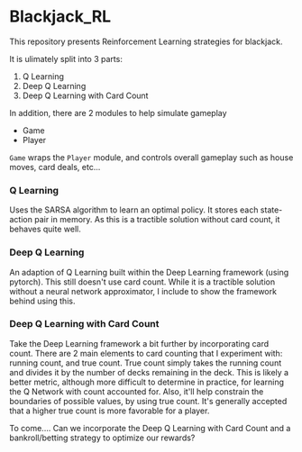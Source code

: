 # Blackjack_RL

This repository presents Reinforcement Learning strategies for blackjack.

It is ulimately split into 3 parts:
1. Q Learning
2. Deep Q Learning
3. Deep Q Learning with Card Count

In addition, there are 2 modules to help simulate gameplay
- Game
- Player

`Game` wraps the `Player` module, and controls overall gameplay such as house moves, card deals, etc...

### Q Learning
Uses the SARSA algorithm to learn an optimal policy. It stores each state-action pair in memory. As this is a tractible solution without card count, it behaves quite well.

### Deep Q Learning
An adaption of Q Learning built within the Deep Learning framework (using pytorch). This still doesn't use card count. While it is a tractible solution without a neural network approximator, I include to show the framework behind using this.

### Deep Q Learning with Card Count
Take the Deep Learning framework a bit further by incorporating card count. There are 2 main elements to card counting that I experiment with: running count, and true count. True count simply takes the running count and divides it by the number of decks remaining in the deck. This is likely a better metric, although more difficult to determine in practice, for learning the Q Network with count accounted for. Also, it'll help constrain the boundaries of possible values, by using true count. It's generally accepted that a higher true count is more favorable for a player.

To come....
Can we incorporate the Deep Q Learning with Card Count and a bankroll/betting strategy to optimize our rewards?
